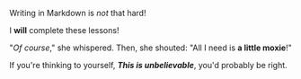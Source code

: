 Writing in Markdown is *not* that hard!

I **will** complete these lessons!

"*Of course*," she whispered. Then, she shouted: "All I need is **a little moxie**!"

If you're thinking to yourself, ***This is unbelievable***, you'd probably be right.
